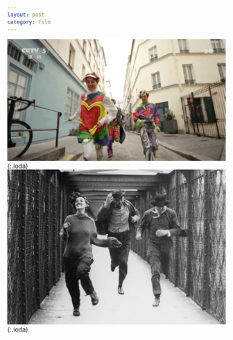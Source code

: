 ```yaml
---
layout: post
category: film
---
```


![](images/blog2-1.jpg){:.ioda}
![](images/blog2-2.jpg){:.ioda}
